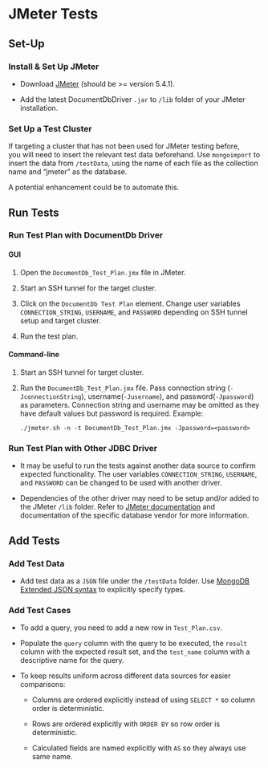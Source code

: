 # JMeter Tests

## Set-Up

### Install & Set Up JMeter   

- Download [JMeter](http://jmeter.apache.org/download_jmeter.cgi) (should be >= version 5.4.1).

- Add the latest DocumentDbDriver `.jar` to `/lib` folder of your JMeter installation.

### Set Up a Test Cluster

If targeting a cluster that has not been used for JMeter testing before,  
you will need to insert the relevant test data beforehand. 
Use `mongoimport` to insert the data from `/testData`, using the name of each file as the collection name and “jmeter” as the database.

A potential enhancement could be to automate this. 

## Run Tests

### Run Test Plan with DocumentDb Driver 

#### GUI

1. Open the `DocumentDb_Test_Plan.jmx` file in JMeter.

1. Start an SSH tunnel for the target cluster.

1. Click on the `DocumentDb Test Plan` element. 
   Change user variables `CONNECTION_STRING`, `USERNAME`, and `PASSWORD` depending on SSH tunnel setup and target cluster.

1. Run the test plan. 

#### Command-line 

1. Start an SSH tunnel for target cluster. 

1. Run the `DocumentDb_Test_Plan.jmx` file. 
   Pass connection string (`-JconnectionString`), username(`-Jusername`), and password(`-Jpassword`) as parameters. Connection string and username 
   may be omitted as they have default values but password is required. 
   Example: 

   ``` 
   ./jmeter.sh -n -t DocumentDb_Test_Plan.jmx -Jpassword=<password>
   ```

### Run Test Plan with Other JDBC Driver

- It may be useful to run the tests against another data source to confirm expected functionality. 
  The user variables `CONNECTION_STRING`, `USERNAME`, and `PASSWORD` 
  can be changed to be used with another driver.

- Dependencies of the other driver may need to be setup and/or added to the JMeter `/lib` folder. 
  Refer to [JMeter documentation](https://jmeter.apache.org/usermanual/get-started.html#opt_jdbc) 
  and documentation of the specific database vendor for more information.

## Add Tests

### Add Test Data 

- Add test data as a `JSON` file under the `/testData` folder. 
  Use [MongoDB Extended JSON syntax](https://docs.mongodb.com/manual/reference/mongodb-extended-json/) 
  to explicitly specify types. 

### Add Test Cases

- To add a query, you need to add a new row in `Test_Plan.csv`. 

- Populate the `query` column with the query to be executed, the `result` column with the 
  expected result set, and the `test_name` column with a descriptive name for the query.
  
- To keep results uniform across different data sources for easier comparisons:

    - Columns are ordered explicitly instead of using `SELECT *`  so column order is deterministic.

    - Rows are ordered explicitly with `ORDER BY` so row order is deterministic.

    - Calculated fields are named explicitly with `AS` so they always use same name.